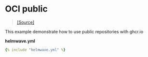 # OCI public

> [ [Source] ](https://github.com/helmwave/docs/tree/0.21.x/docs/examples/oci)

This example demonstrate how to use public repositories with ghcr.io


**helmwave.yml**

```yaml
{% include "helmwave.yml" %}
```
